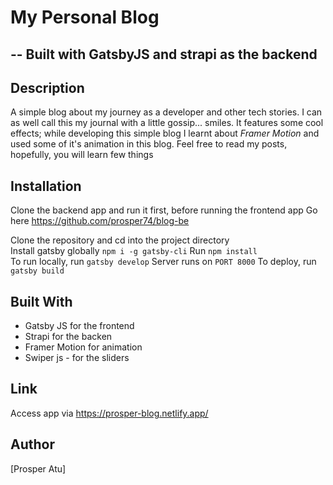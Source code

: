 # My Personal Blog

--
Built with GatsbyJS and strapi as the backend
--

## Description

A simple blog about my journey as a developer and other tech stories. I can as well call this my journal with a little gossip... smiles. It features some cool effects; while developing this simple blog I learnt about _Framer Motion_ and used some of it's animation in this blog. Feel free to read my posts, hopefully, you will learn few things

## Installation

Clone the backend app and run it first, before running the frontend app
Go here https://github.com/prosper74/blog-be

Clone the repository and cd into the project directory  
Install gatsby globally `npm i -g gatsby-cli`
Run `npm install`  
To run locally, run `gatsby develop`
Server runs on `PORT 8000`
To deploy, run `gatsby build`

## Built With

- Gatsby JS for the frontend
- Strapi for the backen
- Framer Motion for animation
- Swiper js - for the sliders

## Link

Access app via https://prosper-blog.netlify.app/

## Author

[Prosper Atu]
